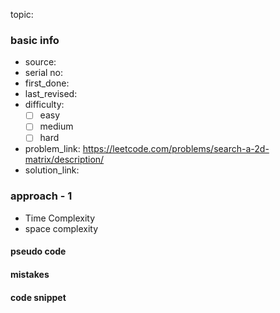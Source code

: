topic:

### basic info
- source: 
- serial no:
- first_done:
- last_revised:
- difficulty:
	- [ ] easy
	- [ ] medium
	- [ ] hard
- problem_link: https://leetcode.com/problems/search-a-2d-matrix/description/
- solution_link:

### approach - 1
- Time Complexity
- space complexity

#### pseudo code

#### mistakes

#### code snippet
```python

```